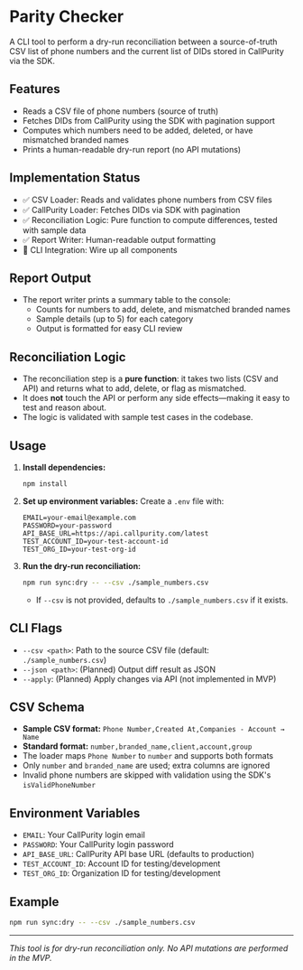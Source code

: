 # Parity Checker

A CLI tool to perform a dry-run reconciliation between a source-of-truth CSV list of phone numbers and the current list of DIDs stored in CallPurity via the SDK.

## Features
- Reads a CSV file of phone numbers (source of truth)
- Fetches DIDs from CallPurity using the SDK with pagination support
- Computes which numbers need to be added, deleted, or have mismatched branded names
- Prints a human-readable dry-run report (no API mutations)

## Implementation Status
- ✅ CSV Loader: Reads and validates phone numbers from CSV files
- ✅ CallPurity Loader: Fetches DIDs via SDK with pagination
- ✅ Reconciliation Logic: Pure function to compute differences, tested with sample data
- ✅ Report Writer: Human-readable output formatting
- 🔄 CLI Integration: Wire up all components

## Report Output
- The report writer prints a summary table to the console:
  - Counts for numbers to add, delete, and mismatched branded names
  - Sample details (up to 5) for each category
  - Output is formatted for easy CLI review

## Reconciliation Logic
- The reconciliation step is a **pure function**: it takes two lists (CSV and API) and returns what to add, delete, or flag as mismatched.
- It does **not** touch the API or perform any side effects—making it easy to test and reason about.
- The logic is validated with sample test cases in the codebase.

## Usage

1. **Install dependencies:**
   ```bash
   npm install
   ```

2. **Set up environment variables:**
   Create a `.env` file with:
   ```
   EMAIL=your-email@example.com
   PASSWORD=your-password
   API_BASE_URL=https://api.callpurity.com/latest
   TEST_ACCOUNT_ID=your-test-account-id
   TEST_ORG_ID=your-test-org-id
   ```

3. **Run the dry-run reconciliation:**
   ```bash
   npm run sync:dry -- --csv ./sample_numbers.csv
   ```
   - If `--csv` is not provided, defaults to `./sample_numbers.csv` if it exists.

## CLI Flags
- `--csv <path>`: Path to the source CSV file (default: `./sample_numbers.csv`)
- `--json <path>`: (Planned) Output diff result as JSON
- `--apply`: (Planned) Apply changes via API (not implemented in MVP)

## CSV Schema
- **Sample CSV format:** `Phone Number,Created At,Companies - Account → Name`
- **Standard format:** `number,branded_name,client,account,group`
- The loader maps `Phone Number` to `number` and supports both formats
- Only `number` and `branded_name` are used; extra columns are ignored
- Invalid phone numbers are skipped with validation using the SDK's `isValidPhoneNumber`

## Environment Variables
- `EMAIL`: Your CallPurity login email
- `PASSWORD`: Your CallPurity login password  
- `API_BASE_URL`: CallPurity API base URL (defaults to production)
- `TEST_ACCOUNT_ID`: Account ID for testing/development
- `TEST_ORG_ID`: Organization ID for testing/development

## Example
```bash
npm run sync:dry -- --csv ./sample_numbers.csv
```

---

*This tool is for dry-run reconciliation only. No API mutations are performed in the MVP.* 